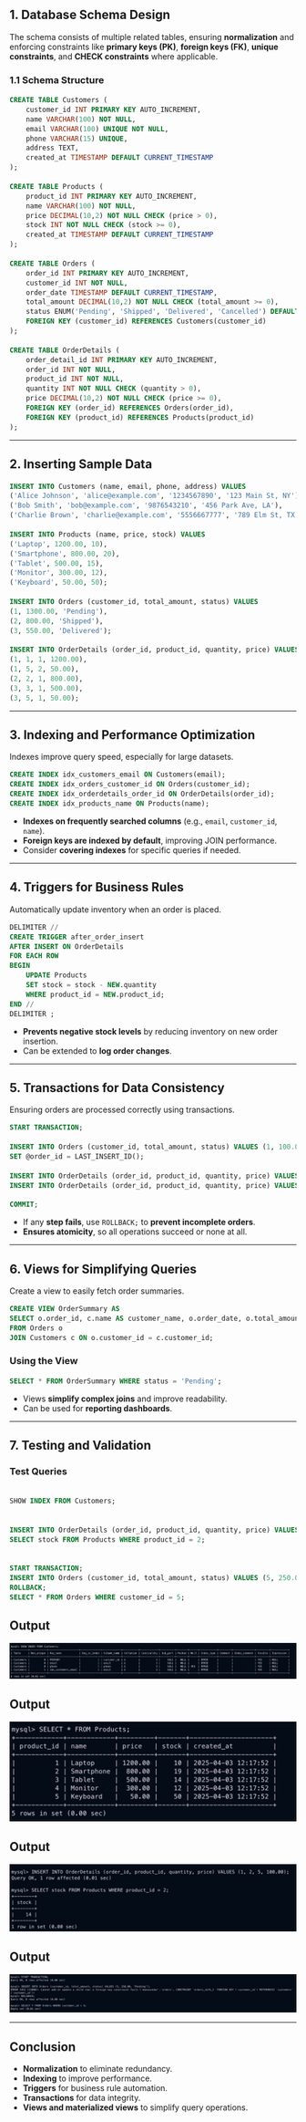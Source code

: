 
## **1. Database Schema Design**
The schema consists of multiple related tables, ensuring **normalization** and enforcing constraints like **primary keys (PK)**, **foreign keys (FK)**, **unique constraints**, and **CHECK constraints** where applicable.

### **1.1 Schema Structure**
```sql
CREATE TABLE Customers (
    customer_id INT PRIMARY KEY AUTO_INCREMENT,
    name VARCHAR(100) NOT NULL,
    email VARCHAR(100) UNIQUE NOT NULL,
    phone VARCHAR(15) UNIQUE,
    address TEXT,
    created_at TIMESTAMP DEFAULT CURRENT_TIMESTAMP
);

CREATE TABLE Products (
    product_id INT PRIMARY KEY AUTO_INCREMENT,
    name VARCHAR(100) NOT NULL,
    price DECIMAL(10,2) NOT NULL CHECK (price > 0),
    stock INT NOT NULL CHECK (stock >= 0),
    created_at TIMESTAMP DEFAULT CURRENT_TIMESTAMP
);

CREATE TABLE Orders (
    order_id INT PRIMARY KEY AUTO_INCREMENT,
    customer_id INT NOT NULL,
    order_date TIMESTAMP DEFAULT CURRENT_TIMESTAMP,
    total_amount DECIMAL(10,2) NOT NULL CHECK (total_amount >= 0),
    status ENUM('Pending', 'Shipped', 'Delivered', 'Cancelled') DEFAULT 'Pending',
    FOREIGN KEY (customer_id) REFERENCES Customers(customer_id)
);

CREATE TABLE OrderDetails (
    order_detail_id INT PRIMARY KEY AUTO_INCREMENT,
    order_id INT NOT NULL,
    product_id INT NOT NULL,
    quantity INT NOT NULL CHECK (quantity > 0),
    price DECIMAL(10,2) NOT NULL CHECK (price >= 0),
    FOREIGN KEY (order_id) REFERENCES Orders(order_id),
    FOREIGN KEY (product_id) REFERENCES Products(product_id)
);
```

---
## **2. Inserting Sample Data**
```sql
INSERT INTO Customers (name, email, phone, address) VALUES
('Alice Johnson', 'alice@example.com', '1234567890', '123 Main St, NY'),
('Bob Smith', 'bob@example.com', '9876543210', '456 Park Ave, LA'),
('Charlie Brown', 'charlie@example.com', '5556667777', '789 Elm St, TX');

INSERT INTO Products (name, price, stock) VALUES
('Laptop', 1200.00, 10),
('Smartphone', 800.00, 20),
('Tablet', 500.00, 15),
('Monitor', 300.00, 12),
('Keyboard', 50.00, 50);

INSERT INTO Orders (customer_id, total_amount, status) VALUES
(1, 1300.00, 'Pending'),
(2, 800.00, 'Shipped'),
(3, 550.00, 'Delivered');

INSERT INTO OrderDetails (order_id, product_id, quantity, price) VALUES
(1, 1, 1, 1200.00),
(1, 5, 2, 50.00),
(2, 2, 1, 800.00),
(3, 3, 1, 500.00),
(3, 5, 1, 50.00);
```

---
## **3. Indexing and Performance Optimization**
Indexes improve query speed, especially for large datasets.

```sql
CREATE INDEX idx_customers_email ON Customers(email);
CREATE INDEX idx_orders_customer_id ON Orders(customer_id);
CREATE INDEX idx_orderdetails_order_id ON OrderDetails(order_id);
CREATE INDEX idx_products_name ON Products(name);
```

- **Indexes on frequently searched columns** (e.g., `email`, `customer_id`, `name`).
- **Foreign keys are indexed by default**, improving JOIN performance.
- Consider **covering indexes** for specific queries if needed.

---
## **4. Triggers for Business Rules**
Automatically update inventory when an order is placed.

```sql
DELIMITER //
CREATE TRIGGER after_order_insert
AFTER INSERT ON OrderDetails
FOR EACH ROW
BEGIN
    UPDATE Products
    SET stock = stock - NEW.quantity
    WHERE product_id = NEW.product_id;
END //
DELIMITER ;
```

- **Prevents negative stock levels** by reducing inventory on new order insertion.
- Can be extended to **log order changes**.

---
## **5. Transactions for Data Consistency**
Ensuring orders are processed correctly using transactions.

```sql
START TRANSACTION;

INSERT INTO Orders (customer_id, total_amount, status) VALUES (1, 100.00, 'Pending');
SET @order_id = LAST_INSERT_ID();

INSERT INTO OrderDetails (order_id, product_id, quantity, price) VALUES (@order_id, 2, 1, 50.00);
INSERT INTO OrderDetails (order_id, product_id, quantity, price) VALUES (@order_id, 3, 1, 50.00);

COMMIT;
```

- If any **step fails**, use `ROLLBACK;` to **prevent incomplete orders**.
- **Ensures atomicity**, so all operations succeed or none at all.

---
## **6. Views for Simplifying Queries**
Create a view to easily fetch order summaries.

```sql
CREATE VIEW OrderSummary AS
SELECT o.order_id, c.name AS customer_name, o.order_date, o.total_amount, o.status
FROM Orders o
JOIN Customers c ON o.customer_id = c.customer_id;
```

### **Using the View**
```sql
SELECT * FROM OrderSummary WHERE status = 'Pending';
```

- Views **simplify complex joins** and improve readability.
- Can be used for **reporting dashboards**.

---
## **7. Testing and Validation**
### **Test Queries**
```sql

SHOW INDEX FROM Customers;


INSERT INTO OrderDetails (order_id, product_id, quantity, price) VALUES (1, 2, 5, 100.00);
SELECT stock FROM Products WHERE product_id = 2;


START TRANSACTION;
INSERT INTO Orders (customer_id, total_amount, status) VALUES (5, 250.00, 'Pending');
ROLLBACK;
SELECT * FROM Orders WHERE customer_id = 5; 
```
## Output
![Output](assets/output-1.png)

## Output
![Output](assets/output-2.png)

## Output
![Output](assets/output-3.png)

## Output
  ![Output](assets/output-4.png)

---
## **Conclusion**

- **Normalization** to eliminate redundancy.
- **Indexing** to improve performance.
- **Triggers** for business rule automation.
- **Transactions** for data integrity.
- **Views and materialized views** to simplify query operations.



